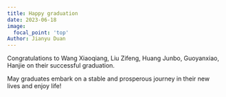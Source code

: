 ```yaml
---
title: Happy graduation
date: 2023-06-18
image:
  focal_point: 'top'
Author: Jianyu Duan
---
```


Congratulations to Wang Xiaoqiang, Liu Zifeng, Huang Junbo, Guoyanxiao, Hanjie on their successful graduation.

<!--more-->

May graduates embark on a stable and prosperous journey in their new lives and enjoy life!
